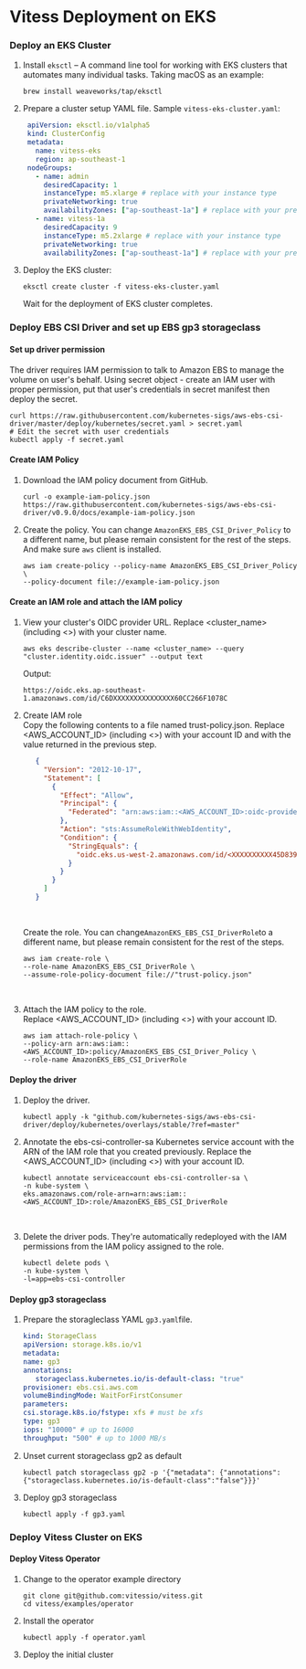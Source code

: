 # Vitess Deployment on EKS

### Deploy an EKS Cluster
1. Install ```eksctl``` – A command line tool for working with EKS clusters that automates many individual tasks. Taking macOS as an example:
   ```shell
   brew install weaveworks/tap/eksctl
   ```

2. Prepare a cluster setup YAML file. Sample ```vitess-eks-cluster.yaml```:
   ```yaml
    apiVersion: eksctl.io/v1alpha5
    kind: ClusterConfig
    metadata:
      name: vitess-eks
      region: ap-southeast-1
    nodeGroups:
      - name: admin
        desiredCapacity: 1
        instanceType: m5.xlarge # replace with your instance type
        privateNetworking: true
        availabilityZones: ["ap-southeast-1a"] # replace with your preferred AWS region
      - name: vitess-1a
        desiredCapacity: 9
        instanceType: m5.2xlarge # replace with your instance type
        privateNetworking: true
        availabilityZones: ["ap-southeast-1a"] # replace with your preferred AWS region
   ```
3. Deploy the EKS cluster:
   ```shell
   eksctl create cluster -f vitess-eks-cluster.yaml
   ```
   Wait for the deployment of EKS cluster completes.

### Deploy EBS CSI Driver and set up EBS gp3 storageclass

#### Set up driver permission </br>
The driver requires IAM permission to talk to Amazon EBS to manage the volume on user's behalf. Using secret object - create an IAM user with proper permission, put that user's credentials in secret manifest then deploy the secret.
   ```shell
   curl https://raw.githubusercontent.com/kubernetes-sigs/aws-ebs-csi-driver/master/deploy/kubernetes/secret.yaml > secret.yaml
   # Edit the secret with user credentials
   kubectl apply -f secret.yaml
   ```
#### Create IAM Policy </br>
1. Download the IAM policy document from GitHub.
   ```shell
   curl -o example-iam-policy.json https://raw.githubusercontent.com/kubernetes-sigs/aws-ebs-csi-driver/v0.9.0/docs/example-iam-policy.json
   ```
2. Create the policy. You can change ```AmazonEKS_EBS_CSI_Driver_Policy``` to a different name, but please remain consistent for the rest of the steps. And make sure ```aws``` client is installed.
   ```shell
   aws iam create-policy --policy-name AmazonEKS_EBS_CSI_Driver_Policy \
   --policy-document file://example-iam-policy.json
   ```
#### Create an IAM role and attach the IAM policy</br>
1. View your cluster's OIDC provider URL. Replace <cluster_name> (including <>) with your cluster name.
   ```shell
   aws eks describe-cluster --name <cluster_name> --query "cluster.identity.oidc.issuer" --output text
   ```
   Output:
   ```
   https://oidc.eks.ap-southeast-1.amazonaws.com/id/C6DXXXXXXXXXXXXXXX60CC266F1078C
   ```
2. Create IAM role </br>
   Copy the following contents to a file named trust-policy.json. Replace <AWS_ACCOUNT_ID> (including <>) with your account ID and <XXXXXXXXXX45D83924220DC4815XXXXX> with the value returned in the previous step.
   ```json
      {
        "Version": "2012-10-17",
        "Statement": [
          {
            "Effect": "Allow",
            "Principal": {
              "Federated": "arn:aws:iam::<AWS_ACCOUNT_ID>:oidc-provider/oidc.eks.us-west-2.amazonaws.com/id/<XXXXXXXXXX45D83924220DC4815XXXXX>"
            },
            "Action": "sts:AssumeRoleWithWebIdentity",
            "Condition": {
              "StringEquals": {
                "oidc.eks.us-west-2.amazonaws.com/id/<XXXXXXXXXX45D83924220DC4815XXXXX>:sub": "system:serviceaccount:kube-system:ebs-csi-controller-sa"
              }
            }
          }
        ]
      }
   ```
   </br>

   Create the role. You can change```AmazonEKS_EBS_CSI_DriverRole```to a different name, but please remain consistent for the rest of the steps.</br>
   
   ```shell
   aws iam create-role \
   --role-name AmazonEKS_EBS_CSI_DriverRole \
   --assume-role-policy-document file://"trust-policy.json"
   ```
   </br>
3. Attach the IAM policy to the role. </br>
   Replace <AWS_ACCOUNT_ID> (including <>) with your account ID.</br>
   ```shell
   aws iam attach-role-policy \
   --policy-arn arn:aws:iam::<AWS_ACCOUNT_ID>:policy/AmazonEKS_EBS_CSI_Driver_Policy \
   --role-name AmazonEKS_EBS_CSI_DriverRole
   ```
#### Deploy the driver
1. Deploy the driver.
   ```shell
   kubectl apply -k "github.com/kubernetes-sigs/aws-ebs-csi-driver/deploy/kubernetes/overlays/stable/?ref=master"
   ```
2. Annotate the ebs-csi-controller-sa Kubernetes service account with the ARN of the IAM role that you created previously. Replace the <AWS_ACCOUNT_ID> (including <>) with your account ID. </br>
   
   ```
   kubectl annotate serviceaccount ebs-csi-controller-sa \
   -n kube-system \
   eks.amazonaws.com/role-arn=arn:aws:iam::<AWS_ACCOUNT_ID>:role/AmazonEKS_EBS_CSI_DriverRole
   ```
   </br>
   
3. Delete the driver pods. They're automatically redeployed with the IAM permissions from the IAM policy assigned to the role. </br>
   
   ```shell
   kubectl delete pods \
   -n kube-system \
   -l=app=ebs-csi-controller
   ```
#### Deploy gp3 storageclass
1. Prepare the storagleclass YAML ```gp3.yaml```file.
   ```yaml
   kind: StorageClass
   apiVersion: storage.k8s.io/v1
   metadata:
   name: gp3
   annotations:
      storageclass.kubernetes.io/is-default-class: "true"
   provisioner: ebs.csi.aws.com
   volumeBindingMode: WaitForFirstConsumer
   parameters:
   csi.storage.k8s.io/fstype: xfs # must be xfs
   type: gp3
   iops: "10000" # up to 16000
   throughput: "500" # up to 1000 MB/s
   ```
2. Unset current storageclass gp2 as default
   ```shell
   kubectl patch storageclass gp2 -p '{"metadata": {"annotations":{"storageclass.kubernetes.io/is-default-class":"false"}}}'
   ``` 
3. Deploy gp3 storageclass
   ```
   kubectl apply -f gp3.yaml
   ```
### Deploy Vitess Cluster on EKS

#### Deploy Vitess Operator
1. Change to the operator example directory
   ```shell
   git clone git@github.com:vitessio/vitess.git
   cd vitess/examples/operator
   ```

2. Install the operator
   ```shell
   kubectl apply -f operator.yaml
   ```

3. Deploy the initial cluster




